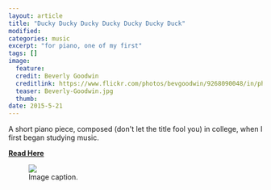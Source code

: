 ```yaml
---
layout: article
title: "Ducky Ducky Ducky Ducky Ducky Ducky Duck"
modified:
categories: music
excerpt: "for piano, one of my first"
tags: []
image:
  feature: 
  credit: Beverly Goodwin
  creditlink: https://www.flickr.com/photos/bevgoodwin/9268090048/in/photolist-f7Zoh1-ecvje4-u1QwSB-apfDFk-qBr879-4nojPW-NQ86K-mfDMH9-56zWbm-2vFFhm-7AnVMH-9MvErG-5osdc4-fG1h2d-fgQMBG-fFHHrr-bDDjgb-smA23F-657zpF-4GqaK2-u1Z7bW-kQFst7-ba4ie8-rBvL1p-j81HtE-dbpAsj-76BfUb-5KQFcp-rR5E2L-uEkw8-iHK1XB-qWiK9j-76xnXv-qJvGak-cAYa9y-spqm1Z-eRGWLD-6BVHoi-rLoLfT-o5ASvb-cBWdN3-gi7t8Z-boBeHd-nreMWE-9wS3rh-rboDq-fFHEBB-4sEbZW-Lhu4w-5aNfs4
  teaser: Beverly-Goodwin.jpg
  thumb:
date: 2015-5-21
---
```

A short piano piece, composed (don't let the title fool you) in college, when I first began studying music.

[**Read Here**](https://drive.google.com/file/d/0ByNSDE0eceDFUkhzVVByazJoOHc/view?usp=sharing)

<figure>
	<a href=https://github.com/ReillyFarrell/portfolio/blob/gh-pages/images/Beverly-Goodwin.jpg><img src="https://www.flickr.com/photos/bevgoodwin/9268090048/in/photolist-f7Zoh1-ecvje4-u1QwSB-apfDFk-qBr879-4nojPW-NQ86K-mfDMH9-56zWbm-2vFFhm-7AnVMH-9MvErG-5osdc4-fG1h2d-fgQMBG-fFHHrr-bDDjgb-smA23F-657zpF-4GqaK2-u1Z7bW-kQFst7-ba4ie8-rBvL1p-j81HtE-dbpAsj-76BfUb-5KQFcp-rR5E2L-uEkw8-iHK1XB-qWiK9j-76xnXv-qJvGak-cAYa9y-spqm1Z-eRGWLD-6BVHoi-rLoLfT-o5ASvb-cBWdN3-gi7t8Z-boBeHd-nreMWE-9wS3rh-rboDq-fFHEBB-4sEbZW-Lhu4w-5aNfs4"></a>
	<figcaption>Image caption.</figcaption>
</figure>
